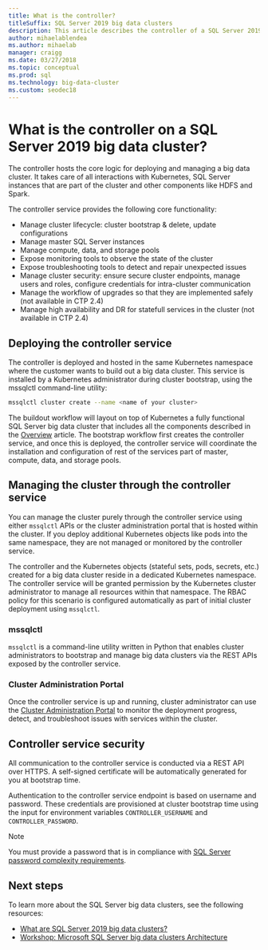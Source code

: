 ```yaml
---
title: What is the controller?
titleSuffix: SQL Server 2019 big data clusters
description: This article describes the controller of a SQL Server 2019 big data cluster (preview).
author: mihaelablendea 
ms.author: mihaelab 
manager: craigg
ms.date: 03/27/2018
ms.topic: conceptual
ms.prod: sql
ms.technology: big-data-cluster
ms.custom: seodec18
---
```


# What is the controller on a SQL Server 2019 big data cluster?

The controller hosts the core logic for deploying and managing a big data cluster. It takes care of all interactions with Kubernetes, SQL Server instances that are part of the cluster and other components like HDFS and Spark. 

The controller service provides the following core functionality:

- Manage cluster lifecycle: cluster bootstrap & delete, update configurations
- Manage master SQL Server instances
- Manage compute, data, and storage pools
- Expose monitoring tools to observe the state of the cluster
- Expose troubleshooting tools to detect and repair unexpected issues
- Manage cluster security: ensure secure cluster endpoints, manage users and roles, configure credentials for intra-cluster communication
- Manage the workflow of upgrades so that they are implemented safely (not available in CTP 2.4)
- Manage high availability and DR for statefull services in the cluster (not available in CTP 2.4)

## Deploying the controller service

The controller is deployed and hosted in the same Kubernetes namespace where the customer wants to build out a big data cluster. This service is installed by a Kubernetes administrator during cluster bootstrap, using the mssqlctl command-line utility:

```bash
mssqlctl cluster create --name <name of your cluster>
```

The buildout workflow will layout on top of Kubernetes a fully functional SQL Server big data cluster that includes all the components described in the [Overview](big-data-cluster-overview.md) article. The bootstrap workflow first creates the controller service, and once this is deployed, the controller service will coordinate the installation and configuration of rest of the services part of master, compute, data, and storage pools.

## Managing the cluster through the controller service

You can manage the cluster purely through the controller service using either `mssqlctl` APIs or the cluster administration portal that is hosted within the cluster. If you deploy additional Kubernetes objects like pods into the same namespace, they are not managed or monitored by the controller service.

The controller and the Kubernetes objects (stateful sets, pods, secrets, etc.) created for a big data cluster reside in a dedicated Kubernetes namespace. The controller service will be granted permission by the Kubernetes cluster administrator to manage all resources within that namespace.  The RBAC policy for this scenario is configured automatically as part of initial cluster deployment using `mssqlctl`. 

### mssqlctl

`mssqlctl` is a command-line utility written in Python that enables cluster administrators to bootstrap and manage big data clusters via the REST APIs exposed by the controller service.

### Cluster Administration Portal

Once the controller service is up and running, cluster administrator can use the [Cluster Administration Portal](cluster-admin-portal.md) to monitor the deployment progress, detect, and troubleshoot issues with services within the cluster.

## Controller service security

All communication to the controller service is conducted via a REST API over HTTPS. A self-signed certificate will be automatically generated for you at bootstrap time. 

Authentication to the controller service endpoint is based on username and password. These credentials are provisioned at cluster bootstrap time using the input for environment variables `CONTROLLER_USERNAME` and `CONTROLLER_PASSWORD`.

> [!NOTE]
> You must provide a password that is in compliance with [SQL Server password complexity requirements](https://docs.microsoft.com/sql/relational-databases/security/password-policy?view=sql-server-2017).

## Next steps

To learn more about the SQL Server big data clusters, see the following resources:

- [What are SQL Server 2019 big data clusters?](big-data-cluster-overview.md)
- [Workshop: Microsoft SQL Server big data clusters Architecture](https://github.com/Microsoft/sqlworkshops/tree/master/sqlserver2019bigdataclusters)
